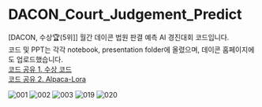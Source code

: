 # DACON_Court_Judgement_Predict
[DACON, 수상🏆(5위]] 월간 데이콘 법원 판결 예측 AI 경진대회 코드입니다.    
코드 및 PPT는 각각 notebook, presentation folder에 올렸으며, 데이콘 홈페이지에도 업로드했습니다.   
[코드 공유 1. 수상 코드](https://dacon.io/competitions/official/236112/codeshare/8467?page=2&dtype=recent)    
[코드 공유 2. Alpaca-Lora](https://dacon.io/competitions/official/236112/codeshare/8449?page=1&dtype=recent)     
  
![001](https://github.com/hoon-bari/DACON_Court_Judgement_Predict/assets/121400054/098a46be-e731-4725-ae55-aa2aca6ec3de)
![002](https://github.com/hoon-bari/DACON_Court_Judgement_Predict/assets/121400054/34922a48-73ea-480a-8c3c-72b386b0e50b)
![003](https://github.com/hoon-bari/DACON_Court_Judgement_Predict/assets/121400054/936fc52e-e5c6-4e76-ac6f-fe650ea55472)
![019](https://github.com/hoon-bari/DACON_Court_Judgement_Predict/assets/121400054/d0a68542-95f7-435a-a149-bbdcccd44963)
![020](https://github.com/hoon-bari/DACON_Court_Judgement_Predict/assets/121400054/4e0df1b0-107e-486c-bb22-59a6f4f7c6a8)
